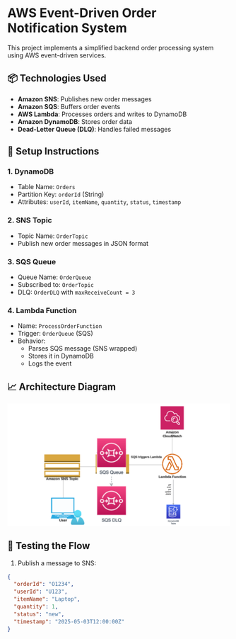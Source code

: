 # AWS Event-Driven Order Notification System

This project implements a simplified backend order processing system using AWS event-driven services.

## 📦 Technologies Used
- **Amazon SNS**: Publishes new order messages
- **Amazon SQS**: Buffers order events
- **AWS Lambda**: Processes orders and writes to DynamoDB
- **Amazon DynamoDB**: Stores order data
- **Dead-Letter Queue (DLQ)**: Handles failed messages

## 🔧 Setup Instructions

### 1. DynamoDB
- Table Name: `Orders`
- Partition Key: `orderId` (String)
- Attributes: `userId`, `itemName`, `quantity`, `status`, `timestamp`

### 2. SNS Topic
- Topic Name: `OrderTopic`
- Publish new order messages in JSON format

### 3. SQS Queue
- Queue Name: `OrderQueue`
- Subscribed to: `OrderTopic`
- DLQ: `OrderDLQ` with `maxReceiveCount = 3`

### 4. Lambda Function
- Name: `ProcessOrderFunction`
- Trigger: `OrderQueue` (SQS)
- Behavior:
  - Parses SQS message (SNS wrapped)
  - Stores it in DynamoDB
  - Logs the event

## 📈 Architecture Diagram

![Architecture Diagram](screenshots/architecture-diagram.png)


## 🚀 Testing the Flow

1. Publish a message to SNS:
```json
{
  "orderId": "O1234",
  "userId": "U123",
  "itemName": "Laptop",
  "quantity": 1,
  "status": "new",
  "timestamp": "2025-05-03T12:00:00Z"
}

